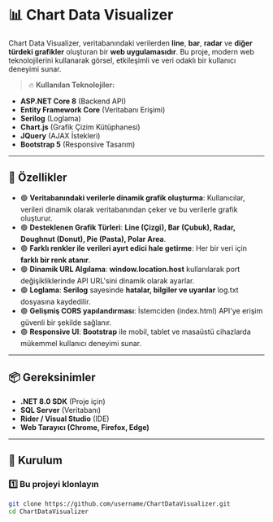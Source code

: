 # 📊 **Chart Data Visualizer**

Chart Data Visualizer, veritabanındaki verilerden **line**, **bar**, **radar** ve **diğer türdeki grafikler** oluşturan bir **web uygulamasıdır**. Bu proje, modern web teknolojilerini kullanarak görsel, etkileşimli ve veri odaklı bir kullanıcı deneyimi sunar.

> 🔥 **Kullanılan Teknolojiler:**  
- **ASP.NET Core 8** (Backend API)  
- **Entity Framework Core** (Veritabanı Erişimi)  
- **Serilog** (Loglama)  
- **Chart.js** (Grafik Çizim Kütüphanesi)  
- **JQuery** (AJAX İstekleri)  
- **Bootstrap 5** (Responsive Tasarım)  

---

## 🚀 **Özellikler**
- 🟢 **Veritabanındaki verilerle dinamik grafik oluşturma**: Kullanıcılar, verileri dinamik olarak veritabanından çeker ve bu verilerle grafik oluşturur.
- 🟢 **Desteklenen Grafik Türleri**: **Line (Çizgi), Bar (Çubuk), Radar, Doughnut (Donut), Pie (Pasta), Polar Area**.
- 🟢 **Farklı renkler ile verileri ayırt edici hale getirme**: Her bir veri için **farklı bir renk atanır**.
- 🟢 **Dinamik URL Algılama**: **window.location.host** kullanılarak port değişikliklerinde API URL'sini dinamik olarak ayarlar.
- 🟢 **Loglama**: **Serilog** sayesinde **hatalar, bilgiler ve uyarılar** log.txt dosyasına kaydedilir.
- 🟢 **Gelişmiş CORS yapılandırması**: İstemciden (index.html) API'ye erişim güvenli bir şekilde sağlanır.
- 🟢 **Responsive UI**: **Bootstrap** ile mobil, tablet ve masaüstü cihazlarda mükemmel kullanıcı deneyimi sunar.

---

## 📦 **Gereksinimler**
- **.NET 8.0 SDK** (Proje için)
- **SQL Server** (Veritabanı)
- **Rider / Visual Studio** (IDE)
- **Web Tarayıcı (Chrome, Firefox, Edge)**

---

## 📜 **Kurulum**
### 1️⃣ **Bu projeyi klonlayın**
```bash
git clone https://github.com/username/ChartDataVisualizer.git
cd ChartDataVisualizer
